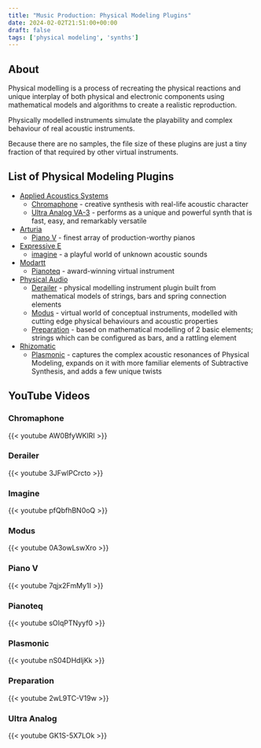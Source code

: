 ```yaml
---
title: "Music Production: Physical Modeling Plugins"
date: 2024-02-02T21:51:00+00:00
draft: false
tags: ['physical modeling', 'synths']
---
```

## About
Physical modelling is a process of recreating the physical reactions and unique interplay of both physical and electronic components using mathematical models and algorithms to create a realistic reproduction.

Physically modelled instruments simulate the playability and complex behaviour of real acoustic instruments.

Because there are no samples, the file size of these plugins are just a tiny fraction of that required by other virtual instruments.

## List of Physical Modeling Plugins
- [Applied Acoustics Systems](https://www.applied-acoustics.com/)
  - [Chromaphone](https://www.applied-acoustics.com/chromaphone-3/) - creative synthesis with real-life acoustic character
  - [Ultra Analog VA-3](https://www.applied-acoustics.com/ultra-analog-va-3/) - performs as a unique and powerful synth that is fast, easy, and remarkably versatile
- [Arturia](https://www.arturia.com/)
  - [Piano V](https://www.arturia.com/products/software-instruments/piano-v/overview) - finest array of production-worthy pianos
- [Expressive E](https://www.expressivee.com/)
  - [imagine](https://www.expressivee.com/63-imagine) - a playful world of unknown acoustic sounds
- [Modartt](https://www.modartt.com/)
  - [Pianoteq](https://www.modartt.com/pianoteq_overview) - award-winning virtual instrument
- [Physical Audio](https://physicalaudio.co.uk/)
  - [Derailer](https://physicalaudio.co.uk/products/derailer/) - physical modelling instrument plugin built from mathematical models of strings, bars and spring connection elements
  - [Modus](https://physicalaudio.co.uk/products/modus/) - virtual world of conceptual instruments, modelled with cutting edge physical behaviours and acoustic properties
  - [Preparation](https://physicalaudio.co.uk/products/preparation/) - based on mathematical modelling of 2 basic elements; strings which can be configured as bars, and a rattling element
- [Rhizomatic](https://rhizomatic.fr/)
  - [Plasmonic](https://rhizomatic.fr/) - captures the complex acoustic resonances of Physical Modeling, expands on it with more familiar elements of Subtractive Synthesis, and adds a few unique twists

## YouTube Videos

### Chromaphone
{{< youtube AW0BfyWKIRI >}}

### Derailer
{{< youtube 3JFwlPCrcto >}}

### Imagine
{{< youtube pfQbfhBN0oQ >}}

### Modus
{{< youtube 0A3owLswXro >}}

### Piano V
{{< youtube 7qjx2FmMy1I >}}

### Pianoteq
{{< youtube sOIqPTNyyf0 >}}

### Plasmonic
{{< youtube nS04DHdljKk >}}

### Preparation
{{< youtube 2wL9TC-V19w >}}

### Ultra Analog
{{< youtube GK1S-5X7LOk >}}
